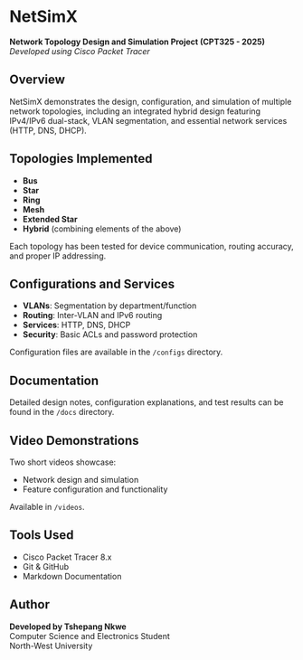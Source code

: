 # NetSimX

**Network Topology Design and Simulation Project (CPT325 - 2025)**  
*Developed using Cisco Packet Tracer*

## Overview

NetSimX demonstrates the design, configuration, and simulation of multiple network topologies, including an integrated hybrid design featuring IPv4/IPv6 dual-stack, VLAN segmentation, and essential network services (HTTP, DNS, DHCP).

## Topologies Implemented

- **Bus**
- **Star**  
- **Ring**
- **Mesh**
- **Extended Star**
- **Hybrid** (combining elements of the above)

Each topology has been tested for device communication, routing accuracy, and proper IP addressing.

## Configurations and Services

- **VLANs**: Segmentation by department/function
- **Routing**: Inter-VLAN and IPv6 routing  
- **Services**: HTTP, DNS, DHCP
- **Security**: Basic ACLs and password protection

Configuration files are available in the `/configs` directory.

## Documentation

Detailed design notes, configuration explanations, and test results can be found in the `/docs` directory.

## Video Demonstrations

Two short videos showcase:
- Network design and simulation  
- Feature configuration and functionality

Available in `/videos`.

## Tools Used

- Cisco Packet Tracer 8.x
- Git & GitHub
- Markdown Documentation

## Author

**Developed by Tshepang Nkwe**  
Computer Science and Electronics Student  
North-West University

